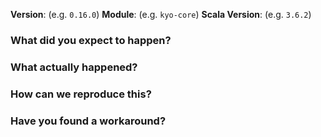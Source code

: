<!--
This template isn't a strict requirement to open issues, but please try to provide as much information as possible.
-->

**Version**: (e.g. `0.16.0`)
**Module**: (e.g. `kyo-core`)
**Scala Version**: (e.g. `3.6.2`)

### What did you expect to happen?
<!--
What should happen? Be specific about the expected outcome.
-->

### What actually happened?
<!--
What went wrong? Include error messages, stack traces, or logs if relevant.
-->

### How can we reproduce this?
<!--
Please provide a step by step guide to reproduce the issue. Include minimal code examples and any specific configuration or environment details needed.
-->

### Have you found a workaround?
<!--
If you've found a temporary solution, describe it here to help others encountering the same issue.
-->
